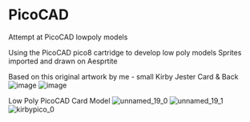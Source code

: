 # PicoCAD
Attempt at PicoCAD lowpoly models

Using the PicoCAD pico8 cartridge to develop low poly models
Sprites imported and drawn on Aesprtite

Based on this original artwork by me - small Kirby Jester Card & Back 
![image](https://user-images.githubusercontent.com/10060480/152443374-460b8d39-889e-448e-98f0-19163522530e.png)
![image](https://user-images.githubusercontent.com/10060480/152443439-ebd0b7f8-6104-4046-a1bd-878c6036d6eb.png)

Low Poly PicoCAD Card Model 
![unnamed_19_0](https://user-images.githubusercontent.com/10060480/152444749-0dd70ae4-e223-4dc2-8f7d-30b98df834ed.gif)
![unnamed_19_1](https://user-images.githubusercontent.com/10060480/152444817-84e8f57a-4738-4cde-a35b-d3da5073ae68.gif)
![kirbypico_0](https://user-images.githubusercontent.com/10060480/152444845-348aef05-1366-4887-8a85-f119a5ef8bab.gif)





